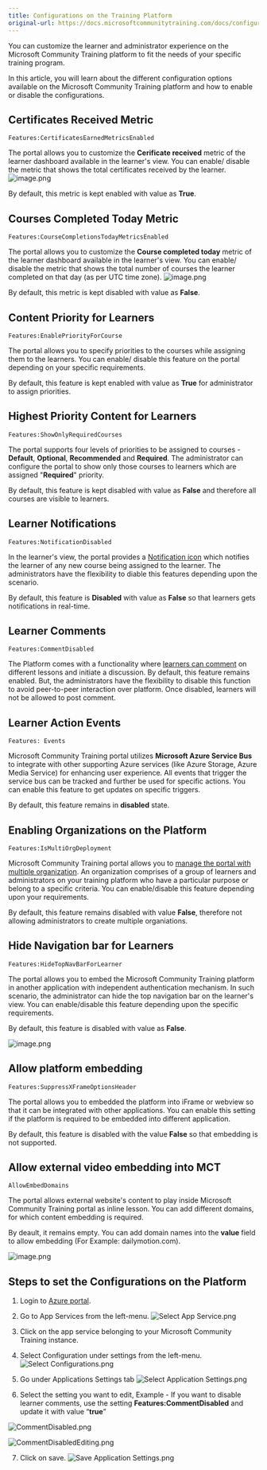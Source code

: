 ```yaml
---
title: Configurations on the Training Platform
original-url: https://docs.microsoftcommunitytraining.com/docs/configurations-on-the-training-platform
---
```

You can customize the learner and administrator experience on the Microsoft Community Training platform to fit the needs of your specific training program. 

In this article, you will learn about the different configuration options available on the Microsoft Community Training platform and how to enable or disable the configurations. 


## Certificates Received Metric 
```   Configuration  
Features:CertificatesEarnedMetricsEnabled
```
The portal allows you to customize the **Cerificate received** metric of the learner dashboard available in the learner's view. You can enable/ disable the metric that shows the total certificates received by the learner.
![image.png](../media/image%28418%29.png)

By default, this metric is kept enabled with value as **True**.


## Courses Completed Today Metric
```  Configuration 
Features:CourseCompletionsTodayMetricsEnabled
```
The portal allows you to customize the **Course completed today** metric of the learner dashboard available in the learner's view. You can enable/ disable the metric that shows the total number of courses the learner completed on that day (as per UTC time zone). 
![image.png](../media/image%28419%29.png)

By default, this metric is kept disabled with value as **False**.


## Content Priority for Learners
```   Configuration  
Features:EnablePriorityForCourse
```
The portal allows you to specify priorities to the courses while assigning them to the learners. You can enable/ disable this feature on the portal depending on your specific requirements.

By default, this feature is kept enabled with value as **True** for administrator to assign priorities.

## Highest Priority Content for Learners
```   Configuration  
Features:ShowOnlyRequiredCourses
```
The portal supports four levels of priorities to be assigned to courses - **Default**, **Optional**, **Recommended** and **Required**. The administrator can configure the portal to show only those courses to learners which are assigned "**Required**" priority.

By default, this feature is kept disabled with value as **False** and therefore all courses are visible to learners.

## Learner Notifications
```   Configuration  
Features:NotificationDisabled
```
In the learner's view, the portal provides a [Notification icon](https://docs.microsoftcommunitytraining.com/docs/web-app#step-7-view-notifications) which notifies the learner of any new course being assigned to the learner. The administrators have the flexibility to diable this features depending upon the scenario.

By default, this feature is **Disabled** with value as **False** so that learners gets notifications in real-time.

## Learner Comments
```   Configuration  
Features:CommentDisabled
```
The Platform comes with a functionality where [learners can comment](/v1/docs/mobile) on different lessons and initiate a discussion.
By default, this feature remains enabled. But, the administrators have the flexibility to disable this function to avoid peer-to-peer interaction over platform. Once disabled, learners will not be allowed to post comment.

## Learner Action Events 
```   Configuration  
Features: Events
```
Microsoft Community Training portal utilizes **Microsoft Azure Service Bus** to integrate with other supporting Azure services (like Azure Storage, Azure Media Service) for enhancing user experience. All events that trigger the service bus can be tracked and further be used for specific actions. You can enable this feature to get updates on specific triggers.

By default, this feature remains in **disabled** state.

## Enabling Organizations on the Platform
```   Configuration  
Features:IsMultiOrgDeployment
```
Microsoft Community Training portal allows you to [manage the portal with multiple organization](/v1/docs/organization-management). An organization comprises of a group of learners and administrators on your training platform who have a particular purpose or belong to a specific criteria. You can enable/disable this feature depending upon your requirements.

By default, this feature remains disabled with value **False**, therefore not allowing administrators to create multiple organiations.

## Hide Navigation bar for Learners
```   Configuration  
Features:HideTopNavBarForLearner
```
The portal allows you to embed the Microsoft Community Training platform in another application with independent authentication mechanism. In such scenario, the administrator can hide the top navigation bar on the learner's view. You can enable/disable this feature depending upon the specific requirements.

By default, this feature is disabled with value as **False**.

![image.png](../media/image%28432%29.png)

## Allow platform embedding
```   Configuration  
Features:SuppressXFrameOptionsHeader
```
The portal allows you to embedded the platform into iFrame or webview so that it can be integrated with other applications. You can enable this setting if the platform is required to be embedded into different application.

By default, this feature is disabled with the value **False** so that embedding is not supported.

## Allow external video embedding into MCT
```   Configuration  
AllowEmbedDomains
```
The portal allows external website's content to play inside Microsoft Community Training portal as inline lesson. You can add different domains, for which content embedding is required.

By deault, it remains empty. You can add domain names into the **value** field to allow embedding (For Example: dailymotion.com).

![image.png](../media/image%28433%29.png)


## Steps to set the Configurations on the Platform

1.	Login to [Azure portal](http://www.portal.azure.com/).
2.	Go to App Services from the left-menu.
![Select App Service.png](../media/Select%20App%20Service%281%29.png)

3.	Click on the app service belonging to your Microsoft Community Training instance.
4.	Select Configuration under settings from the left-menu.
![Select Configurations.png](../media/Select%20Configurations%281%29.png)

5.	Go under Applications Settings tab
![Select Application Settings.png](../media/Select%20Application%20Settings.png)

6.	Select the setting you want to edit, Example - If you want to disable learner comments, use the setting **Features:CommentDisabled** and update it with value “**true**”

![CommentDisabled.png](../media/CommentDisabled.png)

![CommentDisabledEditing.png](../media/CommentDisabledEditing.png)

7.	Click on save.
![Save Application Settings.png](../media/Save%20Application%20Settings%281%29.png)
